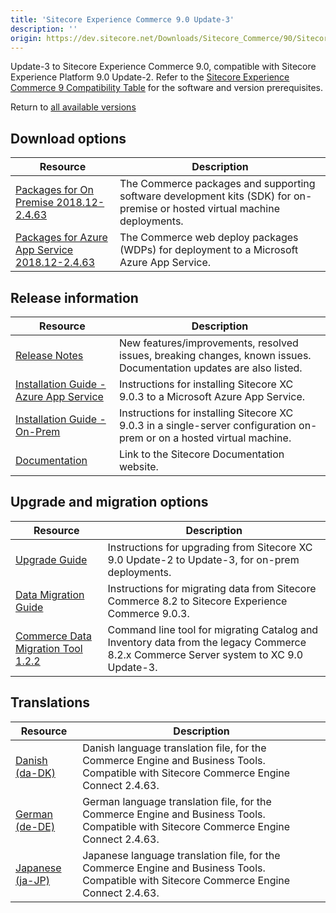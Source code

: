 ```yaml
---
title: 'Sitecore Experience Commerce 9.0 Update-3'
description: ''
origin: https://dev.sitecore.net/Downloads/Sitecore_Commerce/90/Sitecore_Experience_Commerce_90_Update3.aspx
---
```


Update-3 to Sitecore Experience Commerce 9.0, compatible with Sitecore Experience Platform 9.0 Update-2. Refer to the [Sitecore Experience Commerce 9 Compatibility Table](https://kb.sitecore.net/articles/804595) for the software and version prerequisites.

Return to [all available versions](/downloads/Sitecore_Commerce)

## Download options

| Resource                                                                                                                                                                                                               | Description                                                                                                                |
| ---------------------------------------------------------------------------------------------------------------------------------------------------------------------------------------------------------------------- | -------------------------------------------------------------------------------------------------------------------------- |
| [Packages for On Premise 2018.12-2.4.63](https://scdp.blob.core.windows.net/downloads/Sitecore%20Commerce/90/Sitecore%20Experience%20Commerce%2090%20Update3/Secure/Sitecore.Commerce.2018.12-2.4.63.zip)              | The Commerce packages and supporting software development kits (SDK) for on-premise or hosted virtual machine deployments. |
| [Packages for Azure App Service 2018.12-2.4.63](https://scdp.blob.core.windows.net/downloads/Sitecore%20Commerce/90/Sitecore%20Experience%20Commerce%2090%20Update3/Secure/Sitecore.Commerce.Azure.2018.12-2.4.63.zip) | The Commerce web deploy packages (WDPs) for deployment to a Microsoft Azure App Service.                                   |

## Release information

| Resource                                                                                                                                                                                                                                 | Description                                                                                                            |
| ---------------------------------------------------------------------------------------------------------------------------------------------------------------------------------------------------------------------------------------- | ---------------------------------------------------------------------------------------------------------------------- |
| [Release Notes](/downloads/Sitecore_Commerce/90/Sitecore_Experience_Commerce_90_Update3/Release_Notes)                                                                                                                                   | New features/improvements, resolved issues, breaking changes, known issues. Documentation updates are also listed.     |
| [Installation Guide - Azure App Service](https://scdp.blob.core.windows.net/downloads/Sitecore%20Commerce/90/Sitecore%20Experience%20Commerce%2090%20Update3/Secure/Sitecore_Experience_Commerce_Installation_Guide_for_Azure_9.0.3.pdf) | Instructions for installing Sitecore XC 9.0.3 to a Microsoft Azure App Service.                                        |
| [Installation Guide - On-Prem](https://scdp.blob.core.windows.net/downloads/Sitecore%20Commerce/90/Sitecore%20Experience%20Commerce%2090%20Update3/Secure/Sitecore_Experience_Commerce_Installation_Guide_for_On-Premise_9.0.3.pdf)      | Instructions for installing Sitecore XC 9.0.3 in a single-server configuration on-prem or on a hosted virtual machine. |
| [Documentation](https://doc.sitecore.com)                                                                                                                                                                                                | Link to the Sitecore Documentation website.                                                                            |

## Upgrade and migration options

| Resource                                                                                                                                                                                                           | Description                                                                                                                          |
| ------------------------------------------------------------------------------------------------------------------------------------------------------------------------------------------------------------------ | ------------------------------------------------------------------------------------------------------------------------------------ |
| [Upgrade Guide](https://scdp.blob.core.windows.net/downloads/Sitecore%20Commerce/90/Sitecore%20Experience%20Commerce%2090%20Update3/Secure/Sitecore_Experience_Commerce_Upgrade_Guide_for_9.0.3.pdf)               | Instructions for upgrading from Sitecore XC 9.0 Update-2 to Update-3, for on-prem deployments.                                       |
| [Data Migration Guide](https://scdp.blob.core.windows.net/downloads/Sitecore%20Commerce/90/Sitecore%20Experience%20Commerce%2090%20Update3/Secure/Sitecore_Experience_Commerce_Data_Migration_Guide_for_9.0.3.pdf) | Instructions for migrating data from Sitecore Commerce 8.2 to Sitecore Experience Commerce 9.0.3.                                    |
| [Commerce Data Migration Tool 1.2.2](https://scdp.blob.core.windows.net/downloads/Sitecore%20Commerce/90/Sitecore%20Experience%20Commerce%2090%20Update3/Secure/Sitecore.Commerce.Migration.1.2.2.zip)             | Command line tool for migrating Catalog and Inventory data from the legacy Commerce 8.2.x Commerce Server system to XC 9.0 Update-3. |

## Translations

| Resource                                                                                                                                                 | Description                                                                                                                              |
| -------------------------------------------------------------------------------------------------------------------------------------------------------- | ---------------------------------------------------------------------------------------------------------------------------------------- |
| [Danish (da-DK)](https://scdp.blob.core.windows.net/downloads/Sitecore%20Commerce/90/Sitecore%20Experience%20Commerce%2090%20Update3/Secure/da-DK.xml)   | Danish language translation file, for the Commerce Engine and Business Tools. Compatible with Sitecore Commerce Engine Connect 2.4.63.   |
| [German (de-DE)](https://scdp.blob.core.windows.net/downloads/Sitecore%20Commerce/90/Sitecore%20Experience%20Commerce%2090%20Update3/Secure/de-DE.xml)   | German language translation file, for the Commerce Engine and Business Tools. Compatible with Sitecore Commerce Engine Connect 2.4.63.   |
| [Japanese (ja-JP)](https://scdp.blob.core.windows.net/downloads/Sitecore%20Commerce/90/Sitecore%20Experience%20Commerce%2090%20Update3/Secure/ja-JP.xml) | Japanese language translation file, for the Commerce Engine and Business Tools. Compatible with Sitecore Commerce Engine Connect 2.4.63. |
